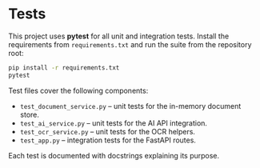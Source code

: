 # Tests

This project uses **pytest** for all unit and integration tests. Install the
requirements from `requirements.txt` and run the suite from the repository root:

```bash
pip install -r requirements.txt
pytest
```

Test files cover the following components:

- `test_document_service.py` &ndash; unit tests for the in-memory document store.
- `test_ai_service.py` &ndash; unit tests for the AI API integration.
- `test_ocr_service.py` &ndash; unit tests for the OCR helpers.
- `test_app.py` &ndash; integration tests for the FastAPI routes.

Each test is documented with docstrings explaining its purpose.
